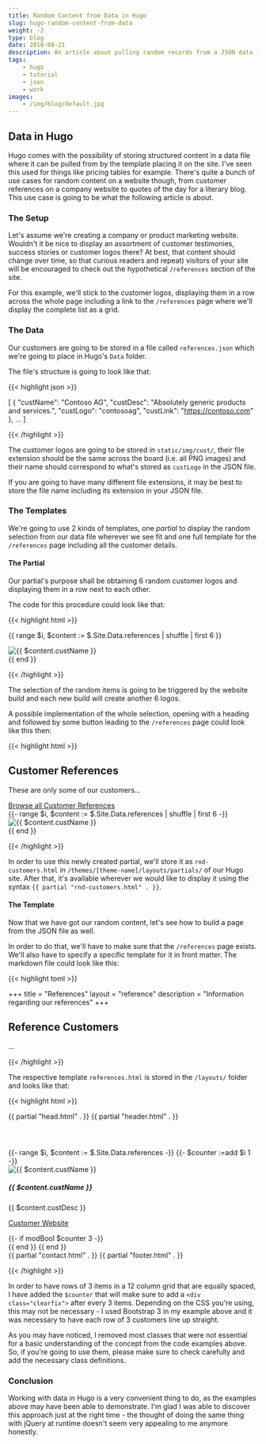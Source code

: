 ```yaml
---
title: Random Content from Data in Hugo
slug: hugo-random-content-from-data
weight: -2
type: blog
date: 2018-08-21
description: An article about pulling random records from a JSON data file in Hugo and using the same data file to build a page from it.
tags:
    - hugo
    - tutorial
    - json
    - work
images:
    - /img/blog/default.jpg
---
```


## Data in Hugo

Hugo comes with the possibility of storing structured content in a data file where it can be pulled from by the template placing it on the site. I've seen this used for things like pricing tables for example. There's quite a bunch of use cases for random content on a website though, from customer references on a company website to quotes of the day for a literary blog. This use case is going to be what the following article is about.

### The Setup

Let's assume we're creating a company or product marketing website. Wouldn't it be nice to display an assortment of customer testimonies, success stories or customer logos there? At best, that content should change over time, so that curious readers and repeat) visitors of your site will be encouraged to check out the hypothetical `/references` section of the site.

For this example, we'll stick to the customer logos, displaying them in a row across the whole page including a link to the `/references` page where we'll display the complete list as a grid.

### The Data

Our customers are going to be stored in a file called `references.json` which we're going to place in Hugo's `Data` folder.

The file's structure is going to look like that:

{{< highlight json >}}

[
    {
        "custName": "Contoso AG",
        "custDesc": "Absolutely generic products and services.",
        "custLogo": "contosoag",
        "custLink": "https://contoso.com"
    },
    ...
]

{{< /highlight >}}

The customer logos are going to be stored in `static/img/cust/`, their file extension should be the same across the board (i.e. all PNG images) and their name should correspond to what's stored as `custLogo` in the JSON file.

If you are going to have many different file extensions, it may be best to store the file name including its extension in your JSON file.

### The Templates

We're going to use 2 kinds of templates, one _partial_ to display the random selection from our data file wherever we see fit and one full template for the `/references` page including all the customer details.

#### The Partial

Our partial's purpose shall be obtaining 6 random customer logos and displaying them in a row next to each other.

The code for this procedure could look like that:

{{< highlight html >}}

{{ range $i, $content := $.Site.Data.references | shuffle | first 6 }}
    <div class="col">
        <img class="customer-img" src="/img/cust/{{ $content.custLogo }}.png" alt="{{ $content.custName }}" title="{{ $content.custName }}">
    </div>
{{ end }}

{{< /highlight >}}

The selection of the random items is going to be triggered by the website build and each new build will create another 6 logos.

A possible implementation of the whole selection, opening with a heading and followed by some button leading to the `/references` page could look like this then:

{{< highlight html >}}

<div class="row">
    <div class="col text-center">
        <h2>Customer References</h2>
        <p>These are only some of our customers...</p>
        <a href="/references" class="btn">Browse all Customer References</a>
    </div>
</div>
<div class="row">
    {{- range $i, $content := $.Site.Data.references | shuffle | first 6 -}}
        <div class="col">
            <img class="customer-img" src="/img/cust/{{ $content.custLogo }}.png" alt="{{ $content.custName }}" title="{{ $content.custName }}">
        </div>
    {{ end }}
</div>

{{< /highlight >}}

In order to use this newly created partial, we'll store it as `rnd-customers.html` in `/themes/[theme-name]/layouts/partials/` of our Hugo site. After that, it's available wherever we would like to display it using the syntax `{{ partial "rnd-customers.html" . }}`.

#### The Template

Now that we have got our random content, let's see how to build a page from the JSON file as well.

In order to do that, we'll have to make sure that the `/references` page exists. We'll also have to specify a specific template for it in front matter. The markdown file could look like this:

{{< highlight toml >}}

+++
title = "References"
layout = "reference"
description = "Information regarding our references"
+++

## Reference Customers
...

{{< /highlight >}}

The respective template `references.html` is stored in the `/layouts/` folder and looks like that:

{{< highlight html >}}

{{ partial "head.html" . }}
{{ partial "header.html" . }}
    <header class="header">
        <!-- Page Header Content -->
    </header>
    <div class="container">
        <!-- Main Content -->
        <div class="row">
            {{- range $i, $content := $.Site.Data.references -}}
                {{- $counter :=add $i 1 -}}
                <div class="col-md-4">
                    <div class="refcard text-center">
                        <img class="img-center" src="/img/klg/{{ $content.custLogo }}.png" alt="{{ $content.custName }}" title="{{ $content.custName }}">
                        <h5>{{ $content.custName }}</h5>
                        <p>{{ $content.custDesc }}</p>
                        <p><a class="reflink" href="{{ $content.custLink }}" rel="noopener" target="_blank">Customer Website</a></p>
                    </div>
                </div>
                {{- if modBool $counter 3 -}}<div class="clearfix"></div>{{ end }}
            {{ end }}
        </div>
    </div>
{{ partial "contact.html" . }}
{{ partial "footer.html" . }}

{{< /highlight >}}

In order to have rows of 3 items in a 12 column grid that are equally spaced, I have added the `$counter` that will make sure to add a `<div class="clearfix">` after every 3 items. Depending on the CSS you're using, this may not be necessary - I used Bootstrap 3 in my example above and it was necessary to have each row of 3 customers line up straight.

As you may have noticed, I removed most classes that were not essential for a basic understanding of the concept from the code examples above. So, if you're going to use them, please make sure to check carefully and add the necessary class definitions.

### Conclusion

Working with data in Hugo is a very convenient thing to do, as the examples above may have been able to demonstrate. I'm glad I was able to discover this approach just at the right time - the thought of doing the same thing with jQuery at runtime doesn't seem very appealing to me anymore honestly.